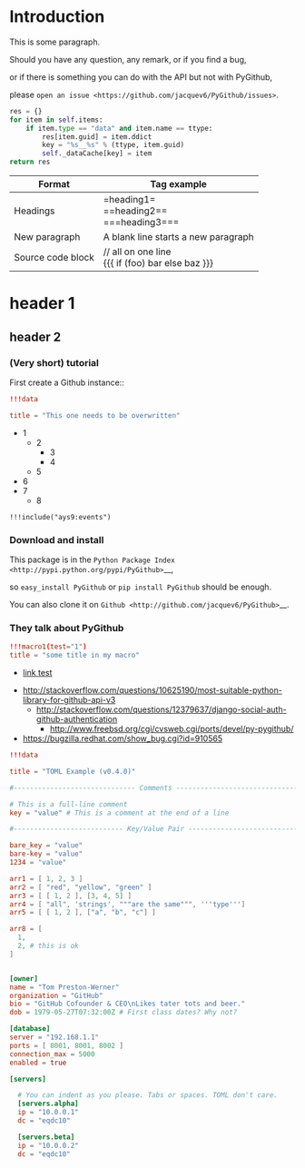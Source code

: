 # Introduction

This is some paragraph.

Should you have any question, any remark, or if you find a bug,

or if there is something you can do with the API but not with PyGithub,

please `open an issue <https://github.com/jacquev6/PyGithub/issues>`.

```python
res = {}
for item in self.items:
    if item.type == "data" and item.name == ttype:
        res[item.guid] = item.ddict
        key = "%s__%s" % (ttype, item.guid)
        self._dataCache[key] = item
return res
```

|Format           |Tag example                                           |
|-----------------|------------------------------------------------------|
|Headings         |=heading1=<br>==heading2==<br>===heading3===          |
|New paragraph    |A blank line starts a new paragraph                   |
|Source code block|// all on one line<br> {{{ if (foo) bar else   baz }}}|

# header 1

## header 2

### (Very short) tutorial

First create a Github instance::

```toml
!!!data

title = "This one needs to be overwritten"

```

* 1
    * 2
        * 3 
        * 4
    * 5
* 6
* 7
    * 8

```
!!!include("ays9:events")
```

### Download and install

This package is in the `Python Package Index <http://pypi.python.org/pypi/PyGithub>`__,

so ``easy_install PyGithub`` or ``pip install PyGithub`` should be enough.

You can also clone it on `Github <http://github.com/jacquev6/PyGithub>`__.

### They talk about PyGithub

```toml
!!!macro1(test="1")
title = "some title in my macro"
```

- [link test](https://github.com/jacquev6/PyGithub/issues)
* http://stackoverflow.com/questions/10625190/most-suitable-python-library-for-github-api-v3
    * http://stackoverflow.com/questions/12379637/django-social-auth-github-authentication
        * http://www.freebsd.org/cgi/cvsweb.cgi/ports/devel/py-pygithub/
* https://bugzilla.redhat.com/show_bug.cgi?id=910565

```toml
!!!data

title = "TOML Example (v0.4.0)"

#------------------------------ Comments ------------------------------

# This is a full-line comment
key = "value" # This is a comment at the end of a line

#--------------------------- Key/Value Pair ---------------------------

bare_key = "value"
bare-key = "value"
1234 = "value"

arr1 = [ 1, 2, 3 ]
arr2 = [ "red", "yellow", "green" ]
arr3 = [ [ 1, 2 ], [3, 4, 5] ]
arr4 = [ "all", 'strings', """are the same""", '''type''']
arr5 = [ [ 1, 2 ], ["a", "b", "c"] ]

arr8 = [
  1,
  2, # this is ok
]


[owner]
name = "Tom Preston-Werner"
organization = "GitHub"
bio = "GitHub Cofounder & CEO\nLikes tater tots and beer."
dob = 1979-05-27T07:32:00Z # First class dates? Why not?

[database]
server = "192.168.1.1"
ports = [ 8001, 8001, 8002 ]
connection_max = 5000
enabled = true

[servers]

  # You can indent as you please. Tabs or spaces. TOML don't care.
  [servers.alpha]
  ip = "10.0.0.1"
  dc = "eqdc10"

  [servers.beta]
  ip = "10.0.0.2"
  dc = "eqdc10"

```

